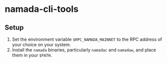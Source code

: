 # namada-cli-tools

## Setup
1. Set the environment variable `$RPC_NAMADA_MAINNET` to the RPC address of your choice on your system.
2. Install the `namada` binaries, particularly `namadac` and `namadaw`, and place them in your `$PATH`.
